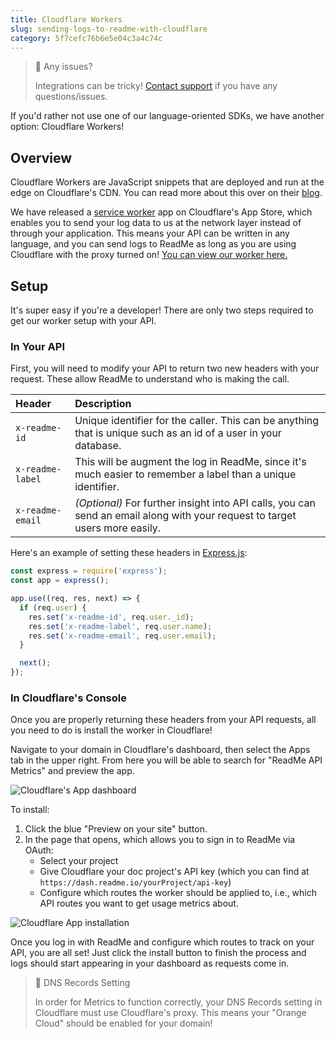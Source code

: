 ```yaml
---
title: Cloudflare Workers
slug: sending-logs-to-readme-with-cloudflare
category: 5f7cefc76b6e5e04c3a4c74c
---
```


> 🚧 Any issues?
>
> Integrations can be tricky! [Contact support](https://docs.readme.com/guides/docs/contact-support) if you have any questions/issues.

If you'd rather not use one of our language-oriented SDKs, we have another option: Cloudflare Workers!

## Overview

Cloudflare Workers are JavaScript snippets that are deployed and run at the edge on Cloudflare's CDN. You can read more about this over on their [blog](https://blog.cloudflare.com/introducing-cloudflare-workers/).

We have released a [service worker](https://developer.mozilla.org/en-US/docs/Web/API/Service_Worker_API) app on Cloudflare's App Store, which enables you to send your log data to us at the network layer instead of through your application. This means your API can be written in any language, and you can send logs to ReadMe as long as you are using Cloudflare with the proxy turned on! [You can view our worker here.](https://www.cloudflare.com/apps/readme-api-metrics)

## Setup

It's super easy if you're a developer! There are only two steps required to get our worker setup with your API.

### In Your API

First, you will need to modify your API to return two new headers with your request. These allow ReadMe to understand who is making the call.

| Header | Description |
| :--- | :--- |
| `x-readme-id` | Unique identifier for the caller. This can be anything that is unique such as an id of a user in your database. |
| `x-readme-label` | This will be augment the log in ReadMe, since it's much easier to remember a label than a unique identifier. |
| `x-readme-email` | *(Optional)* For further insight into API calls, you can send an email along with your request to target users more easily. |

Here's an example of setting these headers in [Express.js](https://expressjs.com/):

```js
const express = require('express');
const app = express();

app.use((req, res, next) => {
  if (req.user) {
    res.set('x-readme-id', req.user._id);
    res.set('x-readme-label', req.user.name);
    res.set('x-readme-email', req.user.email);
  }

  next();
});
```

### In Cloudflare's Console

Once you are properly returning these headers from your API requests, all you need to do is install the worker in Cloudflare!

Navigate to your domain in Cloudflare's dashboard, then select the Apps tab in the upper right. From here you will be able to search for "ReadMe API Metrics" and preview the app.

![Cloudflare's App dashboard](https://files.readme.io/d1d36a7-cloudflare_worker.png)

To install:

1. Click the blue "Preview on your site" button.
2. In the page that opens, which allows you to sign in to ReadMe via OAuth:
    * Select your project
    * Give Cloudflare your doc project's API key (which you can find at `https://dash.readme.io/yourProject/api-key`)
    * Configure which routes the worker should be applied to, i.e., which API routes you want to get usage metrics about.

![Cloudflare App installation](https://files.readme.io/5f77c35-readme.png)

Once you log in with ReadMe and configure which routes to track on your API, you are all set! Just click the install button to finish the process and logs should start appearing in your dashboard as requests come in.


> 🚧 DNS Records Setting
>
> In order for Metrics to function correctly, your DNS Records setting in Cloudflare must use Cloudflare's proxy. This means your "Orange Cloud" should be enabled for your domain!
